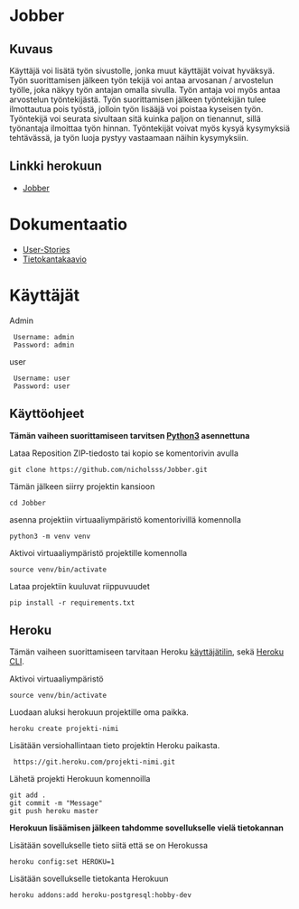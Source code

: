 # Jobber

## Kuvaus
Käyttäjä voi lisätä työn sivustolle, jonka muut käyttäjät voivat hyväksyä. Työn suorittamisen jälkeen työn tekijä voi antaa arvosanan / arvostelun työlle, joka näkyy työn antajan omalla sivulla. Työn antaja voi myös antaa arvostelun työntekijästä. Työn suorittamisen jälkeen työntekijän tulee ilmottautua pois työstä, jolloin työn lisääjä voi poistaa kyseisen työn. Työntekijä voi seurata sivultaan sitä kuinka paljon on tienannut, sillä työnantaja ilmoittaa työn hinnan. Työntekijät voivat myös kysyä kysymyksiä tehtävässä, ja työn luoja pystyy vastaamaan näihin kysymyksiin.

## Linkki herokuun
* [Jobber](https://tsoha-jobber.herokuapp.com/jobs/new/)

# Dokumentaatio
* [User-Stories](https://github.com/nicholsss/Jobber/blob/master/Documentation/user_story.md)
* [Tietokantakaavio](https://github.com/nicholsss/Jobber/blob/master/Documentation/UusiKaavio.png)

# Käyttäjät
Admin
```
 Username: admin
 Password: admin
```
user
```
 Username: user
 Password: user 
```

## Käyttöohjeet

**Tämän vaiheen suorittamiseen tarvitsen [Python3](https://www.python.org/downloads) asennettuna**

Lataa Reposition ZIP-tiedosto tai kopio se komentorivin avulla
```
git clone https://github.com/nicholsss/Jobber.git
```

Tämän jälkeen siirry projektin kansioon
```
cd Jobber
```

asenna projektiin virtuaaliympäristö komentorivillä komennolla

```
python3 -m venv venv
```

Aktivoi virtuaaliympäristö projektille komennolla
```
source venv/bin/activate
```

Lataa projektiin kuuluvat riippuvuudet
```
pip install -r requirements.txt
```

## Heroku
Tämän vaiheen suorittamiseen tarvitaan Heroku [käyttäjätilin](https://signup.heroku.com), sekä [Heroku CLI](https://devcenter.heroku.com/articles/heroku-cli).

Aktivoi virtuaaliympäristö
```
source venv/bin/activate
```


Luodaan aluksi herokuun projektille oma paikka.
```
heroku create projekti-nimi
```

Lisätään versiohallintaan tieto projektin Heroku paikasta.
```
 https://git.heroku.com/projekti-nimi.git
```

Lähetä projekti Herokuun komennoilla
```
git add .
git commit -m "Message"
git push heroku master
```

**Herokuun lisäämisen jälkeen tahdomme sovellukselle vielä tietokannan**

Lisätään sovellukselle tieto siitä että se on Herokussa
```
heroku config:set HEROKU=1
```

Lisätään sovellukselle tietokanta Herokuun
```
heroku addons:add heroku-postgresql:hobby-dev
```


















